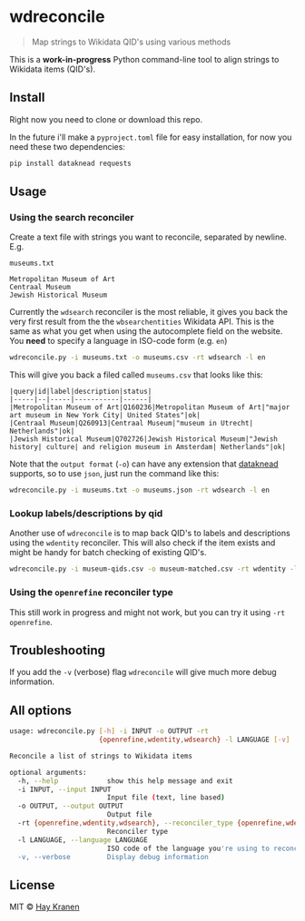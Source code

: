 # wdreconcile
> Map strings to Wikidata QID's using various methods

This is a **work-in-progress** Python command-line tool to align strings to Wikidata items (QID's).

## Install
Right now you need to clone or download this repo.

In the future i'll make a `pyproject.toml` file for easy installation, for now you need these two dependencies:

```bash
pip install dataknead requests
```

## Usage

### Using the search reconciler
Create a text file with strings you want to reconcile, separated by newline. E.g.

`museums.txt`
```csv
Metropolitan Museum of Art
Centraal Museum
Jewish Historical Museum
```

Currently the `wdsearch` reconciler is the most reliable, it gives you back the very first result from the the `wbsearchentities` Wikidata API. This is the same as what you get when using the autocomplete field on the website. You **need** to specify a language in ISO-code form (e.g. `en`)

```bash
wdreconcile.py -i museums.txt -o museums.csv -rt wdsearch -l en
```

This will give you back a filed called `museums.csv` that looks like this:

```csv
|query|id|label|description|status|
|-----|--|-----|-----------|------|
|Metropolitan Museum of Art|Q160236|Metropolitan Museum of Art|"major art museum in New York City| United States"|ok|
|Centraal Museum|Q260913|Centraal Museum|"museum in Utrecht| Netherlands"|ok|
|Jewish Historical Museum|Q702726|Jewish Historical Museum|"Jewish history| culture| and religion museum in Amsterdam| Netherlands"|ok|
```

Note that the `output format` (`-o`) can have any extension that [dataknead](https://github.com/hay/dataknead) supports, so to use `json`, just run the command like this:
```bash
wdreconcile.py -i museums.txt -o museums.json -rt wdsearch -l en
```

### Lookup labels/descriptions by qid
Another use of `wdreconcile` is to map back QID's to labels and descriptions using the `wdentity` reconciler. This will also check if the item exists and might be handy for batch checking of existing QID's.

```bash
wdreconcile.py -i museum-qids.csv -o museum-matched.csv -rt wdentity -l en
```

### Using the `openrefine` reconciler type
This still work in progress and might not work, but you can try it using `-rt openrefine`.

## Troubleshooting
If you add the `-v` (verbose) flag `wdreconcile` will give much more debug information.

## All options
```bash
usage: wdreconcile.py [-h] -i INPUT -o OUTPUT -rt
                      {openrefine,wdentity,wdsearch} -l LANGUAGE [-v]

Reconcile a list of strings to Wikidata items

optional arguments:
  -h, --help            show this help message and exit
  -i INPUT, --input INPUT
                        Input file (text, line based)
  -o OUTPUT, --output OUTPUT
                        Output file
  -rt {openrefine,wdentity,wdsearch}, --reconciler_type {openrefine,wdentity,wdsearch}
                        Reconciler type
  -l LANGUAGE, --language LANGUAGE
                        ISO code of the language you're using to reconcile
  -v, --verbose         Display debug information
 ```

## License
MIT &copy; [Hay Kranen](http://www.haykranen.nl)